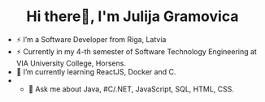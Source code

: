 <h1 align="center"> Hi there👋, I'm Julija Gramovica</h1>

- ⚡ I’m a Software Developer from Riga, Latvia
- ⚡ Currently in my 4-th semester of Software Technology Engineering at VIA University College, Horsens.
- 🌱 I’m currently learning ReactJS, Docker and C.
- - 💬 Ask me about Java, #C/.NET, JavaScript, SQL, HTML, CSS.

<!--
**gramovi4a/gramovi4a** is a ✨ _special_ ✨ repository because its `README.md` (this file) appears on your GitHub profile.

Here are some ideas to get you started:

- 🔭 I’m currently working on ...

- 👯 I’m looking to collaborate on ...
- 🤔 I’m looking for help with ...
- 💬 Ask me about ...
- 📫 How to reach me: ...
- 😄 Pronouns: ...
-  Fun fact: ...
-->
